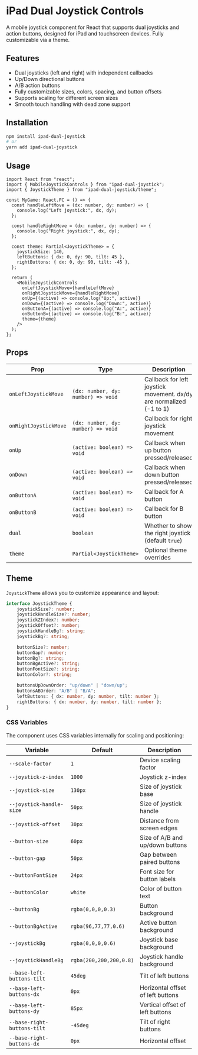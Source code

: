 # iPad Dual Joystick Controls

A mobile joystick component for React that supports dual joysticks and action buttons, designed for iPad and touchscreen devices. Fully customizable via a theme.

## Features

- Dual joysticks (left and right) with independent callbacks
- Up/Down directional buttons
- A/B action buttons
- Fully customizable sizes, colors, spacing, and button offsets
- Supports scaling for different screen sizes
- Smooth touch handling with dead zone support

## Installation

```bash
npm install ipad-dual-joystick
# or
yarn add ipad-dual-joystick
```

## Usage

```tsx
import React from "react";
import { MobileJoystickControls } from "ipad-dual-joystick";
import { JoystickTheme } from "ipad-dual-joystick/theme";

const MyGame: React.FC = () => {
  const handleLeftMove = (dx: number, dy: number) => {
    console.log("Left joystick:", dx, dy);
  };

  const handleRightMove = (dx: number, dy: number) => {
    console.log("Right joystick:", dx, dy);
  };

  const theme: Partial<JoystickTheme> = {
    joystickSize: 140,
    leftButtons: { dx: 0, dy: 90, tilt: 45 },
    rightButtons: { dx: 0, dy: 90, tilt: -45 },
  };

  return (
    <MobileJoystickControls
      onLeftJoystickMove={handleLeftMove}
      onRightJoystickMove={handleRightMove}
      onUp={(active) => console.log("Up:", active)}
      onDown={(active) => console.log("Down:", active)}
      onButtonA={(active) => console.log("A:", active)}
      onButtonB={(active) => console.log("B:", active)}
      theme={theme}
    />
  );
};
```

## Props

| Prop | Type | Description |
|------|------|-------------|
| `onLeftJoystickMove` | `(dx: number, dy: number) => void` | Callback for left joystick movement. dx/dy are normalized (-1 to 1) |
| `onRightJoystickMove` | `(dx: number, dy: number) => void` | Callback for right joystick movement |
| `onUp` | `(active: boolean) => void` | Callback when up button pressed/released |
| `onDown` | `(active: boolean) => void` | Callback when down button pressed/released |
| `onButtonA` | `(active: boolean) => void` | Callback for A button |
| `onButtonB` | `(active: boolean) => void` | Callback for B button |
| `dual` | `boolean` | Whether to show the right joystick (default `true`) |
| `theme` | `Partial<JoystickTheme>` | Optional theme overrides |

## Theme

`JoystickTheme` allows you to customize appearance and layout:

```ts
interface JoystickTheme {
    joystickSize?: number;
    joystickHandleSize?: number;
    joystickZIndex?: number;
    joystickOffset?: number;
    joystickHandleBg?: string;
    joystickBg?: string;

    buttonSize?: number;
    buttonGap?: number;
    buttonBg?: string;
    buttonBgActive?: string;
    buttonFontSize?: string;
    buttonColor?: string;

    buttonsUpDownOrder: "up/down" | "down/up";
    buttonsABOrder: "A/B" | "B/A";
    leftButtons: { dx: number, dy: number, tilt: number };
    rightButtons: { dx: number, dy: number, tilt: number };
}
```

### CSS Variables

The component uses CSS variables internally for scaling and positioning:

| Variable | Default | Description |
|----------|---------|-------------|
| `--scale-factor` | `1` | Device scaling factor |
| `--joystick-z-index` | `1000` | Joystick z-index |
| `--joystick-size` | `130px` | Size of joystick base |
| `--joystick-handle-size` | `50px` | Size of joystick handle |
| `--joystick-offset` | `30px` | Distance from screen edges |
| `--button-size` | `60px` | Size of A/B and up/down buttons |
| `--button-gap` | `50px` | Gap between paired buttons |
| `--buttonFontSize` | `24px` | Font size for button labels |
| `--buttonColor` | `white` | Color of button text |
| `--buttonBg` | `rgba(0,0,0,0.3)` | Button background |
| `--buttonBgActive` | `rgba(96,77,77,0.6)` | Active button background |
| `--joystickBg` | `rgba(0,0,0,0.6)` | Joystick base background |
| `--joystickHandleBg` | `rgba(200,200,200,0.8)` | Joystick handle background |
| `--base-left-buttons-tilt` | `45deg` | Tilt of left buttons |
| `--base-left-buttons-dx` | `0px` | Horizontal offset of left buttons |
| `--base-left-buttons-dy` | `85px` | Vertical offset of left buttons |
| `--base-right-buttons-tilt` | `-45deg` | Tilt of right buttons |
| `--base-right-buttons-dx` | `0px` | Horizontal offset
